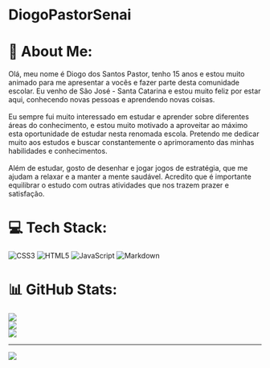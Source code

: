 # DiogoPastorSenai
# 💫 About Me:
Olá, meu nome é Diogo dos Santos Pastor, tenho 15 anos e estou muito animado para me apresentar a vocês e fazer parte desta comunidade escolar. Eu venho de São José - Santa Catarina e estou muito feliz por estar aqui, conhecendo novas pessoas e aprendendo novas coisas.<br><br>    Eu sempre fui muito interessado em estudar e aprender sobre diferentes áreas do conhecimento, e estou muito motivado a aproveitar ao máximo esta oportunidade de estudar nesta renomada escola. Pretendo me dedicar muito aos estudos e buscar constantemente o aprimoramento das minhas habilidades e conhecimentos.<br><br>    Além de estudar, gosto de desenhar e jogar jogos de estratégia, que me ajudam a relaxar e a manter a mente saudável. Acredito que é importante equilibrar o estudo com outras atividades que nos trazem prazer e satisfação.<br>


# 💻 Tech Stack:
![CSS3](https://img.shields.io/badge/css3-%231572B6.svg?style=for-the-badge&logo=css3&logoColor=white) ![HTML5](https://img.shields.io/badge/html5-%23E34F26.svg?style=for-the-badge&logo=html5&logoColor=white) ![JavaScript](https://img.shields.io/badge/javascript-%23323330.svg?style=for-the-badge&logo=javascript&logoColor=%23F7DF1E) ![Markdown](https://img.shields.io/badge/markdown-%23000000.svg?style=for-the-badge&logo=markdown&logoColor=white)
# 📊 GitHub Stats:
![](https://github-readme-stats.vercel.app/api?username=DiogodosSantosPastor&theme=dark&hide_border=false&include_all_commits=false&count_private=false)<br/>
![](https://github-readme-streak-stats.herokuapp.com/?user=DiogodosSantosPastor&theme=dark&hide_border=false)<br/>
![](https://github-readme-stats.vercel.app/api/top-langs/?username=DiogodosSantosPastor&theme=dark&hide_border=false&include_all_commits=false&count_private=false&layout=compact)

---
[![](https://visitcount.itsvg.in/api?id=DiogodosSantosPastor&icon=0&color=0)](https://visitcount.itsvg.in)
